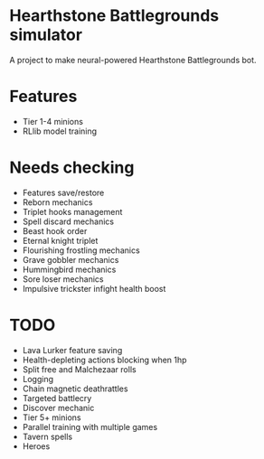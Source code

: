 # Hearthstone Battlegrounds simulator
A project to make neural-powered Hearthstone Battlegrounds bot.
# Features
 - Tier 1-4 minions
 - RLlib model training

# Needs checking
 - Features save/restore
 - Reborn mechanics
 - Triplet hooks management
 - Spell discard mechanics
 - Beast hook order
 - Eternal knight triplet
 - Flourishing frostling mechanics
 - Grave gobbler mechanics
 - Hummingbird mechanics
 - Sore loser mechanics
 - Impulsive trickster infight health boost

# TODO
 - Lava Lurker feature saving
 - Health-depleting actions blocking when 1hp
 - Split free and Malchezaar rolls
 - Logging
 - Chain magnetic deathrattles
 - Targeted battlecry
 - Discover mechanic
 - Tier 5+ minions
 - Parallel training with multiple games
 - Tavern spells
 - Heroes